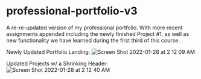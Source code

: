# professional-portfolio-v3
A re-re-updated version of my professional portfolio. With more recent assignments appended including the newly finished Project #1, as well as new functionality we have learned during the first third of this course.

Newly Updated Portfolio Landing:
![Screen Shot 2022-01-28 at 2 12 09 AM](https://user-images.githubusercontent.com/88065363/151511043-13b071dd-19fb-49d1-9f7c-168bfec9451c.png)


Updated Projects w/ a Shrinking Header:
![Screen Shot 2022-01-28 at 2 12 40 AM](https://user-images.githubusercontent.com/88065363/151511269-9bdc2dfd-34aa-4331-b9f9-ec61f889b0c5.png)
